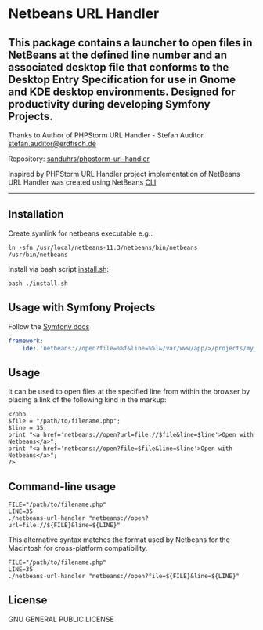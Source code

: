 # Netbeans URL Handler
This package contains a launcher to open files in NetBeans at the defined line
number and an associated desktop file that conforms to the Desktop Entry
Specification for use in Gnome and KDE desktop environments.
Designed for productivity during developing Symfony Projects.
---
Thanks to Author of PHPStorm URL Handler - Stefan Auditor <stefan.auditor@erdfisch.de> 

Repository: [sanduhrs/phpstorm-url-handler](https://github.com/sanduhrs/phpstorm-url-handler)

Inspired by PHPStorm URL Handler project implementation of NetBeans URL Handler was created using NetBeans [CLI](http://wiki.netbeans.org/TS_60_CLI)

---

## Installation
Create symlink for netbeans executable e.g.: 
```
ln -sfn /usr/local/netbeans-11.3/netbeans/bin/netbeans /usr/bin/netbeans
```
Install via bash script [install.sh](install.sh):
```
bash ./install.sh
```

## Usage with Symfony Projects
Follow the [Symfony docs](https://symfony.com/doc/master/reference/configuration/framework.html#ide)
```yaml
framework:
    ide: 'netbeans://open?file=%%f&line=%%l&/var/www/app/>/projects/my_project/'
```

## Usage

It can be used to open files at the specified line from within the browser by 
placing a link of the following kind in the markup:

    <?php
    $file = "/path/to/filename.php";
    $line = 35;
    print "<a href='netbeans://open?url=file://$file&line=$line'>Open with Netbeans</a>";
    print "<a href='netbeans://open?file=$file&line=$line'>Open with Netbeans</a>";
    ?>

## Command-line usage

    FILE="/path/to/filename.php"
    LINE=35
    ./netbeans-url-handler "netbeans://open?url=file://${FILE}&line=${LINE}"


This alternative syntax matches the format used by
Netbeans for the Macintosh for cross-platform compatibility.

    FILE="/path/to/filename.php"
    LINE=35
    ./netbeans-url-handler "netbeans://open?file=${FILE}&line=${LINE}"


## License

GNU GENERAL PUBLIC LICENSE
